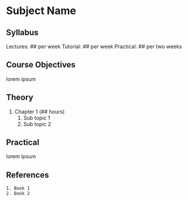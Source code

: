 # Subject Name
## Syllabus

Lectures: ## per week
Tutorial: ## per week
Practical: ## per two weeks

## Course Objectives

lorem ipsum

## Theory

1. Chapter 1 (## hours)
    1. Sub topic 1
    2. Sub topic 2

## Practical

lorem ipsum

## References
    1. Book 1
    2. Book 2